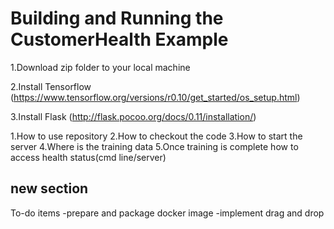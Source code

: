 # Building and Running the CustomerHealth Example

1.Download zip folder to your local machine

2.Install Tensorflow 
  (https://www.tensorflow.org/versions/r0.10/get_started/os_setup.html)

3.Install Flask
  (http://flask.pocoo.org/docs/0.11/installation/)


1.How to use repository
2.How to checkout the code
3.How to start the server
4.Where is the training data
5.Once training is complete how to access health status(cmd line/server)


new section
------------
To-do items
-prepare and package docker image
-implement drag and drop 
